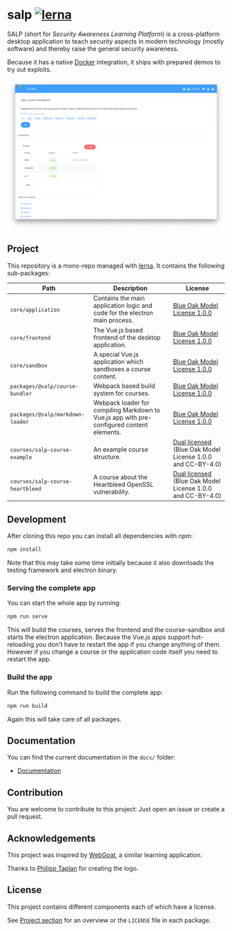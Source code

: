 # salp [![lerna](https://img.shields.io/badge/maintained%20with-lerna-cc00ff.svg)](https://lernajs.io/)
SALP (short for *Security Awareness Learning Platform*) is a cross-platform desktop application to teach security aspects in modern technology (mostly software) and thereby raise the general security awareness.

Because it has a native [Docker](https://www.docker.com/) integration, it ships with prepared demos to try out exploits.

![Screenshot Course Detail](./docs/.vuepress/public/assets/img/screenshots/course_detail.png)

## Project
This repository is a mono-repo managed with [lerna](https://lernajs.io/). It contains the following sub-packages:

| Path                             | Description                                                                               | License                                                                                                |
|----------------------------------|-------------------------------------------------------------------------------------------|--------------------------------------------------------------------------------------------------------|
| `core/application`               | Contains the main application logic and code for the electron main process.               | [Blue Oak Model License 1.0.0](./core/application/LICENSE)                                             |
| `core/frontend`                  | The Vue.js based frontend of the desktop application.                                     | [Blue Oak Model License 1.0.0](./core/frontend/LICENSE)                                                |
| `core/sandbox`                   | A special Vue.js application which sandboxes a course content.                            | [Blue Oak Model License 1.0.0](./core/course-sandbox/LICENSE)                                          |
| `packages/@salp/course-bundler`  | Webpack based build system for courses.                                                   | [Blue Oak Model License 1.0.0](./packages/@salp/course-bundler/LICENSE)                                |
| `packages/@salp/markdown-loader` | Webpack loader for compiling Markdown to Vue.js app with pre-configured content elements. | [Blue Oak Model License 1.0.0](./packages/@salp/markdown-loader/LICENSE)                               |
| `courses/salp-course-example`    | An example course structure.                                                              | [Dual licensed](./courses/salp-course-example/LICENSE) (Blue Oak Model License 1.0.0 and CC-BY-4.0)   |
| `courses/salp-course-heartbleed` | A course about the Heartbleed OpenSSL vulnerability.                                      | [Dual licensed](./courses/salp-course-heartbleed/LICENSE) (Blue Oak Model License 1.0.0 and CC-BY-4.0) |

## Development
After cloning this repo you can install all dependencies with npm:
```sh
npm install
```

Note that this may take some time initially because it also downloads the testing framework and electron binary.

### Serving the complete app
You can start the whole app by running:
```sh
npm run serve
```

This will build the courses, serves the frontend and the course-sandbox and starts the electron application. Because the Vue.js apps support hot-reloading you don't have to restart the app if you change anything of them. However if you change a course or the application code itself you need to restart the app.

### Build the app
Run the following command to build the complete app:
```sh
npm run build
```

Again this will take care of all packages.

## Documentation
You can find the current documentation in the `docs/` folder:
* [Documentation](./docs)

## Contribution
You are welcome to contribute to this project: Just open an issue or create a pull request.

## Acknowledgements
This project was inspired by [WebGoat](https://www.owasp.org/index.php/Category:OWASP_WebGoat_Project), a similar learning application.

Thanks to [Philipp Taplan](https://taplan.artstation.com/) for creating the logo.

## License
This project contains different components each of which have a license.

See [Project section](#Project) for an overview or the `LICENSE` file in each package.

